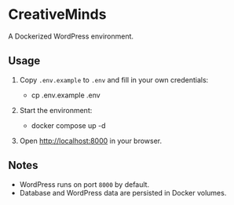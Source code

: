 # CreativeMinds

A Dockerized WordPress environment.

## Usage
1. Copy `.env.example` to `.env` and fill in your own credentials:
    - cp .env.example .env

2. Start the environment: 
    - docker compose up -d

3. Open [http://localhost:8000](http://localhost:8000) in your browser.

## Notes
- WordPress runs on port `8000` by default.
- Database and WordPress data are persisted in Docker volumes.